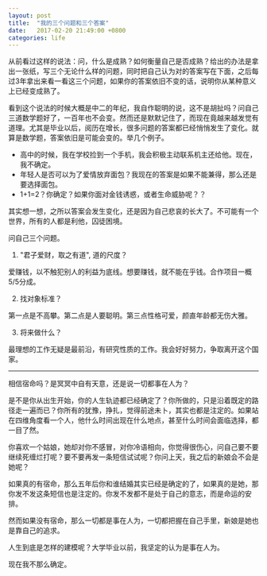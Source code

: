```yaml
---
layout: post
title:  "我的三个问题和三个答案"
date:   2017-02-20 21:49:00 +0800
categories: life
---
```


从前看过这样的说法：问，什么是成熟？如何衡量自己是否成熟？给出的办法是拿出一张纸，写三个无论什么样的问题，同时把自己认为对的答案写在下面，之后每过3年拿出来看一看这三个问题，如果你的答案依旧不变的话，说明你从某种意义上已经变成熟了。

看到这个说法的时候大概是中二的年纪，我自作聪明的说，这不是胡扯吗？问自己三道数学题好了，一百年也不会变。然而还是默默记住了，而现在竟越来越发觉有道理。尤其是毕业以后，阅历在增长，很多问题的答案都已经悄悄发生了变化。就算是数学题，答案依旧是可能会变的。举几个例子。

* 高中的时候，我在学校捡到一个手机，我会积极主动联系机主还给他。现在，我不确定。
* 年轻人是否可以为了爱情放弃面包？我现在的答案是如果不能兼得，那么还是要选择面包。
* 1+1=2？你确定？如果你面对金钱诱惑，或者生命威胁呢？？

其实想一想，之所以答案会发生变化，还是因为自己悲哀的长大了。不可能有一个世界，所有的人都是利他，囚徒困境。

问自己三个问题。

1. "君子爱财，取之有道", 道的尺度？

爱赚钱，以不触犯别人的利益为底线。想要赚钱，就不能在乎钱。合作项目一概5/5分成。

2. 找对象标准？

第一点是不高攀。第二点是人要聪明。第三点性格可爱，颜直年龄都无伤大雅。

3. 将来做什么？

最理想的工作无疑是最前沿，有研究性质的工作。我会好好努力，争取离开这个国家。


-----

相信宿命吗？是冥冥中自有天意，还是说一切都事在人为？

是不是你从出生开始，你的人生轨迹都已经确定了？你所做的，只是沿着既定的路径走一遍而已？你所有的犹豫，挣扎，觉得前途未卜，其实也都是注定的。如果站在四维角度看一个人，他什么时间出现在什么地点，甚至什么时间会面临选择，都一目了然。

你喜欢一个姑娘，她却对你不感冒，对你冷语相向，你觉得很伤心，问自己要不要继续死缠烂打呢？要不要再发一条短信试试呢？你问上天，我之后的新娘会不会是她呢？

如果真的有宿命，那么五年后你和谁结婚其实已经是确定的了，如果真的是她，那你发不发这条短信也是注定的。你发不发都不是处于自己的意志，而是命运的安排。

然而如果没有宿命，那么一切都是事在人为，一切都把握在自己手里，新娘是她也是靠自己的追求。

人生到底是怎样的建模呢？大学毕业以前，我坚定的认为是事在人为。

现在我不那么确定。
